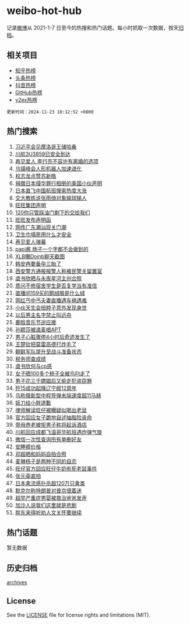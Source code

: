 # weibo-hot-hub

记录[微博](https://www.weibo.com)从 2021-1-7 日至今的热搜和热门话题。每小时抓取一次数据，按天[归档](archives)。

## 相关项目

- [知乎热榜](https://github.com/lonnyzhang423/zhihu-hot-hub)
- [头条热榜](https://github.com/lonnyzhang423/toutiao-hot-hub)
- [抖音热榜](https://github.com/lonnyzhang423/douyin-hot-hub)
- [GitHub热榜](https://github.com/lonnyzhang423/github-hot-hub)
- [v2ex热榜](https://github.com/lonnyzhang423/v2ex-hot-hub)


`更新时间：2024-11-23 10:12:52 +0800`

## 热门搜索

1. [习近平会见摩洛哥王储哈桑](https://m.weibo.cn/search?containerid=100103type%3D1%26t%3D10%26q%3D%23%E4%B9%A0%E8%BF%91%E5%B9%B3%E4%BC%9A%E8%A7%81%E6%91%A9%E6%B4%9B%E5%93%A5%E7%8E%8B%E5%82%A8%E5%93%88%E6%A1%91%23&stream_entry_id=51&isnewpage=1&extparam=seat%3D1%26q%3D%2523%25E4%25B9%25A0%25E8%25BF%2591%25E5%25B9%25B3%25E4%25BC%259A%25E8%25A7%2581%25E6%2591%25A9%25E6%25B4%259B%25E5%2593%25A5%25E7%258E%258B%25E5%2582%25A8%25E5%2593%2588%25E6%25A1%2591%2523%26stream_entry_id%3D51%26c_type%3D51%26filter_type%3Drealtimehot%26dgr%3D0%26cate%3D10103%26pos%3D0%26display_time%3D1732327970%26pre_seqid%3D1732327970812082542904)
1. [川航3U3859已安全到达](https://m.weibo.cn/search?containerid=100103type%3D1%26t%3D10%26q%3D%23%E5%B7%9D%E8%88%AA3U3859%E5%B7%B2%E5%AE%89%E5%85%A8%E5%88%B0%E8%BE%BE%23&stream_entry_id=31&isnewpage=1&extparam=seat%3D1%26q%3D%2523%25E5%25B7%259D%25E8%2588%25AA3U3859%25E5%25B7%25B2%25E5%25AE%2589%25E5%2585%25A8%25E5%2588%25B0%25E8%25BE%25BE%2523%26stream_entry_id%3D31%26band_rank%3D1%26pos%3D0%26realpos%3D1%26filter_type%3Drealtimehot%26c_type%3D31%26dgr%3D0%26flag%3D2%26cate%3D5001%26lcate%3D5001%26display_time%3D1732327970%26pre_seqid%3D1732327970812082542904)
1. [再见爱人 李行亮不容许有离婚的选项](https://m.weibo.cn/search?containerid=100103type%3D1%26t%3D10%26q%3D%E5%86%8D%E8%A7%81%E7%88%B1%E4%BA%BA+%E6%9D%8E%E8%A1%8C%E4%BA%AE%E4%B8%8D%E5%AE%B9%E8%AE%B8%E6%9C%89%E7%A6%BB%E5%A9%9A%E7%9A%84%E9%80%89%E9%A1%B9&stream_entry_id=31&isnewpage=1&extparam=seat%3D1%26q%3D%25E5%2586%258D%25E8%25A7%2581%25E7%2588%25B1%25E4%25BA%25BA%2520%25E6%259D%258E%25E8%25A1%258C%25E4%25BA%25AE%25E4%25B8%258D%25E5%25AE%25B9%25E8%25AE%25B8%25E6%259C%2589%25E7%25A6%25BB%25E5%25A9%259A%25E7%259A%2584%25E9%2580%2589%25E9%25A1%25B9%26stream_entry_id%3D31%26band_rank%3D2%26pos%3D1%26realpos%3D2%26filter_type%3Drealtimehot%26c_type%3D31%26dgr%3D0%26flag%3D2%26cate%3D5001%26lcate%3D5001%26display_time%3D1732327970%26pre_seqid%3D1732327970812082542904)
1. [乌镇峰会人形机器人加速进化](https://m.weibo.cn/search?containerid=100103type%3D1%26t%3D10%26q%3D%23%E4%B9%8C%E9%95%87%E5%B3%B0%E4%BC%9A%E4%BA%BA%E5%BD%A2%E6%9C%BA%E5%99%A8%E4%BA%BA%E5%8A%A0%E9%80%9F%E8%BF%9B%E5%8C%96%23&stream_entry_id=31&isnewpage=1&extparam=seat%3D1%26q%3D%2523%25E4%25B9%258C%25E9%2595%2587%25E5%25B3%25B0%25E4%25BC%259A%25E4%25BA%25BA%25E5%25BD%25A2%25E6%259C%25BA%25E5%2599%25A8%25E4%25BA%25BA%25E5%258A%25A0%25E9%2580%259F%25E8%25BF%259B%25E5%258C%2596%2523%26stream_entry_id%3D31%26band_rank%3D3%26pos%3D2%26realpos%3D3%26filter_type%3Drealtimehot%26c_type%3D31%26dgr%3D0%26flag%3D0%26cate%3D5001%26lcate%3D5001%26display_time%3D1732327970%26pre_seqid%3D1732327970812082542904)
1. [权志龙点赞苏新皓](https://m.weibo.cn/search?containerid=100103type%3D1%26t%3D10%26q%3D%E6%9D%83%E5%BF%97%E9%BE%99%E7%82%B9%E8%B5%9E%E8%8B%8F%E6%96%B0%E7%9A%93&stream_entry_id=31&isnewpage=1&extparam=seat%3D1%26q%3D%25E6%259D%2583%25E5%25BF%2597%25E9%25BE%2599%25E7%2582%25B9%25E8%25B5%259E%25E8%258B%258F%25E6%2596%25B0%25E7%259A%2593%26stream_entry_id%3D31%26band_rank%3D4%26pos%3D3%26realpos%3D4%26filter_type%3Drealtimehot%26c_type%3D31%26dgr%3D0%26flag%3D2%26cate%3D5001%26lcate%3D5001%26display_time%3D1732327970%26pre_seqid%3D1732327970812082542904)
1. [捐赠日本侵华罪行相册的美国小伙声明](https://m.weibo.cn/search?containerid=100103type%3D1%26t%3D10%26q%3D%23%E6%8D%90%E8%B5%A0%E6%97%A5%E6%9C%AC%E4%BE%B5%E5%8D%8E%E7%BD%AA%E8%A1%8C%E7%9B%B8%E5%86%8C%E7%9A%84%E7%BE%8E%E5%9B%BD%E5%B0%8F%E4%BC%99%E5%A3%B0%E6%98%8E%23&stream_entry_id=31&isnewpage=1&extparam=seat%3D1%26q%3D%2523%25E6%258D%2590%25E8%25B5%25A0%25E6%2597%25A5%25E6%259C%25AC%25E4%25BE%25B5%25E5%258D%258E%25E7%25BD%25AA%25E8%25A1%258C%25E7%259B%25B8%25E5%2586%258C%25E7%259A%2584%25E7%25BE%258E%25E5%259B%25BD%25E5%25B0%258F%25E4%25BC%2599%25E5%25A3%25B0%25E6%2598%258E%2523%26stream_entry_id%3D31%26band_rank%3D5%26pos%3D4%26realpos%3D5%26filter_type%3Drealtimehot%26c_type%3D31%26dgr%3D0%26flag%3D1%26cate%3D5001%26lcate%3D5001%26display_time%3D1732327970%26pre_seqid%3D1732327970812082542904)
1. [日本直飞中国航班搜索热度大涨](https://m.weibo.cn/search?containerid=100103type%3D1%26t%3D10%26q%3D%23%E6%97%A5%E6%9C%AC%E7%9B%B4%E9%A3%9E%E4%B8%AD%E5%9B%BD%E8%88%AA%E7%8F%AD%E6%90%9C%E7%B4%A2%E7%83%AD%E5%BA%A6%E5%A4%A7%E6%B6%A8%23&stream_entry_id=31&isnewpage=1&extparam=seat%3D1%26q%3D%2523%25E6%2597%25A5%25E6%259C%25AC%25E7%259B%25B4%25E9%25A3%259E%25E4%25B8%25AD%25E5%259B%25BD%25E8%2588%25AA%25E7%258F%25AD%25E6%2590%259C%25E7%25B4%25A2%25E7%2583%25AD%25E5%25BA%25A6%25E5%25A4%25A7%25E6%25B6%25A8%2523%26stream_entry_id%3D31%26band_rank%3D6%26pos%3D5%26realpos%3D6%26filter_type%3Drealtimehot%26c_type%3D31%26dgr%3D0%26flag%3D0%26cate%3D5001%26lcate%3D5001%26display_time%3D1732327970%26pre_seqid%3D1732327970812082542904)
1. [交大教练说张雨绮对象输球输人](https://m.weibo.cn/search?containerid=100103type%3D1%26t%3D10%26q%3D%23%E4%BA%A4%E5%A4%A7%E6%95%99%E7%BB%83%E8%AF%B4%E5%BC%A0%E9%9B%A8%E7%BB%AE%E5%AF%B9%E8%B1%A1%E8%BE%93%E7%90%83%E8%BE%93%E4%BA%BA%23&stream_entry_id=31&isnewpage=1&extparam=seat%3D1%26q%3D%2523%25E4%25BA%25A4%25E5%25A4%25A7%25E6%2595%2599%25E7%25BB%2583%25E8%25AF%25B4%25E5%25BC%25A0%25E9%259B%25A8%25E7%25BB%25AE%25E5%25AF%25B9%25E8%25B1%25A1%25E8%25BE%2593%25E7%2590%2583%25E8%25BE%2593%25E4%25BA%25BA%2523%26stream_entry_id%3D31%26band_rank%3D7%26pos%3D6%26realpos%3D7%26filter_type%3Drealtimehot%26c_type%3D31%26dgr%3D0%26flag%3D2%26cate%3D5001%26lcate%3D5001%26display_time%3D1732327970%26pre_seqid%3D1732327970812082542904)
1. [旺旺集团声明](https://m.weibo.cn/search?containerid=100103type%3D1%26t%3D10%26q%3D%23%E6%97%BA%E6%97%BA%E9%9B%86%E5%9B%A2%E5%A3%B0%E6%98%8E%23&stream_entry_id=31&isnewpage=1&extparam=seat%3D1%26q%3D%2523%25E6%2597%25BA%25E6%2597%25BA%25E9%259B%2586%25E5%259B%25A2%25E5%25A3%25B0%25E6%2598%258E%2523%26stream_entry_id%3D31%26band_rank%3D8%26pos%3D7%26realpos%3D8%26filter_type%3Drealtimehot%26c_type%3D31%26dgr%3D0%26flag%3D0%26cate%3D5001%26lcate%3D5001%26display_time%3D1732327970%26pre_seqid%3D1732327970812082542904)
1. [120你只管踩油门剩下的交给我们](https://m.weibo.cn/search?containerid=100103type%3D1%26t%3D10%26q%3D%23120%E4%BD%A0%E5%8F%AA%E7%AE%A1%E8%B8%A9%E6%B2%B9%E9%97%A8%E5%89%A9%E4%B8%8B%E7%9A%84%E4%BA%A4%E7%BB%99%E6%88%91%E4%BB%AC%23&stream_entry_id=31&isnewpage=1&extparam=seat%3D1%26q%3D%2523120%25E4%25BD%25A0%25E5%258F%25AA%25E7%25AE%25A1%25E8%25B8%25A9%25E6%25B2%25B9%25E9%2597%25A8%25E5%2589%25A9%25E4%25B8%258B%25E7%259A%2584%25E4%25BA%25A4%25E7%25BB%2599%25E6%2588%2591%25E4%25BB%25AC%2523%26stream_entry_id%3D31%26band_rank%3D9%26pos%3D8%26realpos%3D9%26filter_type%3Drealtimehot%26c_type%3D31%26dgr%3D0%26flag%3D32768%26cate%3D5001%26lcate%3D5001%26display_time%3D1732327970%26pre_seqid%3D1732327970812082542904)
1. [旺旺发布声明函](https://m.weibo.cn/search?containerid=100103type%3D1%26t%3D10%26q%3D%23%E6%97%BA%E6%97%BA%E5%8F%91%E5%B8%83%E5%A3%B0%E6%98%8E%E5%87%BD%23&stream_entry_id=31&isnewpage=1&extparam=seat%3D1%26q%3D%2523%25E6%2597%25BA%25E6%2597%25BA%25E5%258F%2591%25E5%25B8%2583%25E5%25A3%25B0%25E6%2598%258E%25E5%2587%25BD%2523%26stream_entry_id%3D31%26band_rank%3D10%26pos%3D9%26realpos%3D10%26filter_type%3Drealtimehot%26c_type%3D31%26dgr%3D0%26flag%3D1%26cate%3D5001%26lcate%3D5001%26display_time%3D1732327970%26pre_seqid%3D1732327970812082542904)
1. [网传广东潮汕现关门潮](https://m.weibo.cn/search?containerid=100103type%3D1%26t%3D10%26q%3D%23%E7%BD%91%E4%BC%A0%E5%B9%BF%E4%B8%9C%E6%BD%AE%E6%B1%95%E7%8E%B0%E5%85%B3%E9%97%A8%E6%BD%AE%23&stream_entry_id=31&isnewpage=1&extparam=seat%3D1%26q%3D%2523%25E7%25BD%2591%25E4%25BC%25A0%25E5%25B9%25BF%25E4%25B8%259C%25E6%25BD%25AE%25E6%25B1%2595%25E7%258E%25B0%25E5%2585%25B3%25E9%2597%25A8%25E6%25BD%25AE%2523%26stream_entry_id%3D31%26band_rank%3D11%26pos%3D10%26realpos%3D11%26filter_type%3Drealtimehot%26c_type%3D31%26dgr%3D0%26flag%3D0%26cate%3D5001%26lcate%3D5001%26display_time%3D1732327970%26pre_seqid%3D1732327970812082542904)
1. [卫生巾塌房用什么才安全](https://m.weibo.cn/search?containerid=100103type%3D1%26t%3D10%26q%3D%23%E5%8D%AB%E7%94%9F%E5%B7%BE%E5%A1%8C%E6%88%BF%E7%94%A8%E4%BB%80%E4%B9%88%E6%89%8D%E5%AE%89%E5%85%A8%23&stream_entry_id=31&isnewpage=1&extparam=seat%3D1%26q%3D%2523%25E5%258D%25AB%25E7%2594%259F%25E5%25B7%25BE%25E5%25A1%258C%25E6%2588%25BF%25E7%2594%25A8%25E4%25BB%2580%25E4%25B9%2588%25E6%2589%258D%25E5%25AE%2589%25E5%2585%25A8%2523%26stream_entry_id%3D31%26band_rank%3D12%26pos%3D11%26realpos%3D12%26filter_type%3Drealtimehot%26c_type%3D31%26dgr%3D0%26flag%3D0%26cate%3D5001%26lcate%3D5001%26display_time%3D1732327970%26pre_seqid%3D1732327970812082542904)
1. [再见爱人弹幕](https://m.weibo.cn/search?containerid=100103type%3D1%26t%3D10%26q%3D%E5%86%8D%E8%A7%81%E7%88%B1%E4%BA%BA%E5%BC%B9%E5%B9%95&stream_entry_id=31&isnewpage=1&extparam=seat%3D1%26q%3D%25E5%2586%258D%25E8%25A7%2581%25E7%2588%25B1%25E4%25BA%25BA%25E5%25BC%25B9%25E5%25B9%2595%26stream_entry_id%3D31%26band_rank%3D13%26pos%3D12%26realpos%3D13%26filter_type%3Drealtimehot%26c_type%3D31%26dgr%3D0%26flag%3D1%26cate%3D5001%26lcate%3D5001%26display_time%3D1732327970%26pre_seqid%3D1732327970812082542904)
1. [papi酱 杨子一个字都不会做到的](https://m.weibo.cn/search?containerid=100103type%3D1%26t%3D10%26q%3Dpapi%E9%85%B1+%E6%9D%A8%E5%AD%90%E4%B8%80%E4%B8%AA%E5%AD%97%E9%83%BD%E4%B8%8D%E4%BC%9A%E5%81%9A%E5%88%B0%E7%9A%84&stream_entry_id=31&isnewpage=1&extparam=seat%3D1%26q%3Dpapi%25E9%2585%25B1%2520%25E6%259D%25A8%25E5%25AD%2590%25E4%25B8%2580%25E4%25B8%25AA%25E5%25AD%2597%25E9%2583%25BD%25E4%25B8%258D%25E4%25BC%259A%25E5%2581%259A%25E5%2588%25B0%25E7%259A%2584%26stream_entry_id%3D31%26band_rank%3D14%26pos%3D13%26realpos%3D14%26filter_type%3Drealtimehot%26c_type%3D31%26dgr%3D0%26flag%3D1%26cate%3D5001%26lcate%3D5001%26display_time%3D1732327970%26pre_seqid%3D1732327970812082542904)
1. [XLB曝Doinb聊天截图](https://m.weibo.cn/search?containerid=100103type%3D1%26t%3D10%26q%3D%23XLB%E6%9B%9DDoinb%E8%81%8A%E5%A4%A9%E6%88%AA%E5%9B%BE%23&stream_entry_id=31&isnewpage=1&extparam=seat%3D1%26q%3D%2523XLB%25E6%259B%259DDoinb%25E8%2581%258A%25E5%25A4%25A9%25E6%2588%25AA%25E5%259B%25BE%2523%26stream_entry_id%3D31%26band_rank%3D15%26pos%3D14%26realpos%3D15%26filter_type%3Drealtimehot%26c_type%3D31%26dgr%3D0%26flag%3D0%26cate%3D5001%26lcate%3D5001%26display_time%3D1732327970%26pre_seqid%3D1732327970812082542904)
1. [韩安冉要备孕三胎了](https://m.weibo.cn/search?containerid=100103type%3D1%26t%3D10%26q%3D%23%E9%9F%A9%E5%AE%89%E5%86%89%E8%A6%81%E5%A4%87%E5%AD%95%E4%B8%89%E8%83%8E%E4%BA%86%23&stream_entry_id=31&isnewpage=1&extparam=seat%3D1%26q%3D%2523%25E9%259F%25A9%25E5%25AE%2589%25E5%2586%2589%25E8%25A6%2581%25E5%25A4%2587%25E5%25AD%2595%25E4%25B8%2589%25E8%2583%258E%25E4%25BA%2586%2523%26stream_entry_id%3D31%26band_rank%3D16%26pos%3D15%26realpos%3D16%26filter_type%3Drealtimehot%26c_type%3D31%26dgr%3D0%26flag%3D0%26cate%3D5001%26lcate%3D5001%26display_time%3D1732327970%26pre_seqid%3D1732327970812082542904)
1. [西安警方通报报警人称被民警关留置室](https://m.weibo.cn/search?containerid=100103type%3D1%26t%3D10%26q%3D%23%E8%A5%BF%E5%AE%89%E8%AD%A6%E6%96%B9%E9%80%9A%E6%8A%A5%E6%8A%A5%E8%AD%A6%E4%BA%BA%E7%A7%B0%E8%A2%AB%E6%B0%91%E8%AD%A6%E5%85%B3%E7%95%99%E7%BD%AE%E5%AE%A4%23&stream_entry_id=31&isnewpage=1&extparam=seat%3D1%26q%3D%2523%25E8%25A5%25BF%25E5%25AE%2589%25E8%25AD%25A6%25E6%2596%25B9%25E9%2580%259A%25E6%258A%25A5%25E6%258A%25A5%25E8%25AD%25A6%25E4%25BA%25BA%25E7%25A7%25B0%25E8%25A2%25AB%25E6%25B0%2591%25E8%25AD%25A6%25E5%2585%25B3%25E7%2595%2599%25E7%25BD%25AE%25E5%25AE%25A4%2523%26stream_entry_id%3D31%26band_rank%3D17%26pos%3D16%26realpos%3D17%26filter_type%3Drealtimehot%26c_type%3D31%26dgr%3D0%26flag%3D1%26cate%3D5001%26lcate%3D5001%26display_time%3D1732327970%26pre_seqid%3D1732327970812082542904)
1. [虞书欣晒与永夜星河主创合照](https://m.weibo.cn/search?containerid=100103type%3D1%26t%3D10%26q%3D%23%E8%99%9E%E4%B9%A6%E6%AC%A3%E6%99%92%E4%B8%8E%E6%B0%B8%E5%A4%9C%E6%98%9F%E6%B2%B3%E4%B8%BB%E5%88%9B%E5%90%88%E7%85%A7%23&stream_entry_id=31&isnewpage=1&extparam=seat%3D1%26q%3D%2523%25E8%2599%259E%25E4%25B9%25A6%25E6%25AC%25A3%25E6%2599%2592%25E4%25B8%258E%25E6%25B0%25B8%25E5%25A4%259C%25E6%2598%259F%25E6%25B2%25B3%25E4%25B8%25BB%25E5%2588%259B%25E5%2590%2588%25E7%2585%25A7%2523%26stream_entry_id%3D31%26band_rank%3D18%26pos%3D17%26realpos%3D18%26filter_type%3Drealtimehot%26c_type%3D31%26dgr%3D0%26flag%3D0%26cate%3D5001%26lcate%3D5001%26display_time%3D1732327970%26pre_seqid%3D1732327970812082542904)
1. [质问不修宿舍学生是否复学当有准信](https://m.weibo.cn/search?containerid=100103type%3D1%26t%3D10%26q%3D%23%E8%B4%A8%E9%97%AE%E4%B8%8D%E4%BF%AE%E5%AE%BF%E8%88%8D%E5%AD%A6%E7%94%9F%E6%98%AF%E5%90%A6%E5%A4%8D%E5%AD%A6%E5%BD%93%E6%9C%89%E5%87%86%E4%BF%A1%23&stream_entry_id=31&isnewpage=1&extparam=seat%3D1%26q%3D%2523%25E8%25B4%25A8%25E9%2597%25AE%25E4%25B8%258D%25E4%25BF%25AE%25E5%25AE%25BF%25E8%2588%258D%25E5%25AD%25A6%25E7%2594%259F%25E6%2598%25AF%25E5%2590%25A6%25E5%25A4%258D%25E5%25AD%25A6%25E5%25BD%2593%25E6%259C%2589%25E5%2587%2586%25E4%25BF%25A1%2523%26stream_entry_id%3D31%26band_rank%3D19%26pos%3D18%26realpos%3D19%26filter_type%3Drealtimehot%26c_type%3D31%26dgr%3D0%26flag%3D0%26cate%3D5001%26lcate%3D5001%26display_time%3D1732327970%26pre_seqid%3D1732327970812082542904)
1. [直播间159买的鹅绒服是什么绒](https://m.weibo.cn/search?containerid=100103type%3D1%26t%3D10%26q%3D%23%E7%9B%B4%E6%92%AD%E9%97%B4159%E4%B9%B0%E7%9A%84%E9%B9%85%E7%BB%92%E6%9C%8D%E6%98%AF%E4%BB%80%E4%B9%88%E7%BB%92%23&stream_entry_id=31&isnewpage=1&extparam=seat%3D1%26q%3D%2523%25E7%259B%25B4%25E6%2592%25AD%25E9%2597%25B4159%25E4%25B9%25B0%25E7%259A%2584%25E9%25B9%2585%25E7%25BB%2592%25E6%259C%258D%25E6%2598%25AF%25E4%25BB%2580%25E4%25B9%2588%25E7%25BB%2592%2523%26stream_entry_id%3D31%26band_rank%3D20%26pos%3D19%26realpos%3D20%26filter_type%3Drealtimehot%26c_type%3D31%26dgr%3D0%26flag%3D0%26cate%3D5001%26lcate%3D5001%26display_time%3D1732327970%26pre_seqid%3D1732327970812082542904)
1. [网红丐中丐夫妻直播遇车祸遇难](https://m.weibo.cn/search?containerid=100103type%3D1%26t%3D10%26q%3D%23%E7%BD%91%E7%BA%A2%E4%B8%90%E4%B8%AD%E4%B8%90%E5%A4%AB%E5%A6%BB%E7%9B%B4%E6%92%AD%E9%81%87%E8%BD%A6%E7%A5%B8%E9%81%87%E9%9A%BE%23&stream_entry_id=31&isnewpage=1&extparam=seat%3D1%26q%3D%2523%25E7%25BD%2591%25E7%25BA%25A2%25E4%25B8%2590%25E4%25B8%25AD%25E4%25B8%2590%25E5%25A4%25AB%25E5%25A6%25BB%25E7%259B%25B4%25E6%2592%25AD%25E9%2581%2587%25E8%25BD%25A6%25E7%25A5%25B8%25E9%2581%2587%25E9%259A%25BE%2523%26stream_entry_id%3D31%26band_rank%3D21%26pos%3D20%26realpos%3D21%26filter_type%3Drealtimehot%26c_type%3D31%26dgr%3D0%26flag%3D2%26cate%3D5001%26lcate%3D5001%26display_time%3D1732327970%26pre_seqid%3D1732327970812082542904)
1. [小伙天生会扭脖子意外发现身世](https://m.weibo.cn/search?containerid=100103type%3D1%26t%3D10%26q%3D%23%E5%B0%8F%E4%BC%99%E5%A4%A9%E7%94%9F%E4%BC%9A%E6%89%AD%E8%84%96%E5%AD%90%E6%84%8F%E5%A4%96%E5%8F%91%E7%8E%B0%E8%BA%AB%E4%B8%96%23&stream_entry_id=31&isnewpage=1&extparam=seat%3D1%26q%3D%2523%25E5%25B0%258F%25E4%25BC%2599%25E5%25A4%25A9%25E7%2594%259F%25E4%25BC%259A%25E6%2589%25AD%25E8%2584%2596%25E5%25AD%2590%25E6%2584%258F%25E5%25A4%2596%25E5%258F%2591%25E7%258E%25B0%25E8%25BA%25AB%25E4%25B8%2596%2523%26stream_entry_id%3D31%26band_rank%3D22%26pos%3D21%26realpos%3D22%26filter_type%3Drealtimehot%26c_type%3D31%26dgr%3D0%26flag%3D0%26cate%3D5001%26lcate%3D5001%26display_time%3D1732327970%26pre_seqid%3D1732327970812082542904)
1. [以后男主名字禁止叫远舟](https://m.weibo.cn/search?containerid=100103type%3D1%26t%3D10%26q%3D%23%E4%BB%A5%E5%90%8E%E7%94%B7%E4%B8%BB%E5%90%8D%E5%AD%97%E7%A6%81%E6%AD%A2%E5%8F%AB%E8%BF%9C%E8%88%9F%23&stream_entry_id=31&isnewpage=1&extparam=seat%3D1%26q%3D%2523%25E4%25BB%25A5%25E5%2590%258E%25E7%2594%25B7%25E4%25B8%25BB%25E5%2590%258D%25E5%25AD%2597%25E7%25A6%2581%25E6%25AD%25A2%25E5%258F%25AB%25E8%25BF%259C%25E8%2588%259F%2523%26stream_entry_id%3D31%26band_rank%3D23%26pos%3D22%26realpos%3D23%26filter_type%3Drealtimehot%26c_type%3D31%26dgr%3D0%26flag%3D0%26cate%3D5001%26lcate%3D5001%26display_time%3D1732327970%26pre_seqid%3D1732327970812082542904)
1. [鹿晗音乐节逆应援](https://m.weibo.cn/search?containerid=100103type%3D1%26t%3D10%26q%3D%23%E9%B9%BF%E6%99%97%E9%9F%B3%E4%B9%90%E8%8A%82%E9%80%86%E5%BA%94%E6%8F%B4%23&stream_entry_id=31&isnewpage=1&extparam=seat%3D1%26q%3D%2523%25E9%25B9%25BF%25E6%2599%2597%25E9%259F%25B3%25E4%25B9%2590%25E8%258A%2582%25E9%2580%2586%25E5%25BA%2594%25E6%258F%25B4%2523%26stream_entry_id%3D31%26band_rank%3D24%26pos%3D23%26realpos%3D24%26filter_type%3Drealtimehot%26c_type%3D31%26dgr%3D0%26flag%3D0%26cate%3D5001%26lcate%3D5001%26display_time%3D1732327970%26pre_seqid%3D1732327970812082542904)
1. [孙颖莎被递麦唱APT](https://m.weibo.cn/search?containerid=100103type%3D1%26t%3D10%26q%3D%23%E5%AD%99%E9%A2%96%E8%8E%8E%E8%A2%AB%E9%80%92%E9%BA%A6%E5%94%B1APT%23&stream_entry_id=31&isnewpage=1&extparam=seat%3D1%26q%3D%2523%25E5%25AD%2599%25E9%25A2%2596%25E8%258E%258E%25E8%25A2%25AB%25E9%2580%2592%25E9%25BA%25A6%25E5%2594%25B1APT%2523%26stream_entry_id%3D31%26band_rank%3D25%26pos%3D24%26realpos%3D25%26filter_type%3Drealtimehot%26c_type%3D31%26dgr%3D0%26flag%3D0%26cate%3D5001%26lcate%3D5001%26display_time%3D1732327970%26pre_seqid%3D1732327970812082542904)
1. [男子心脏骤停4小时后奇迹发生了](https://m.weibo.cn/search?containerid=100103type%3D1%26t%3D10%26q%3D%23%E7%94%B7%E5%AD%90%E5%BF%83%E8%84%8F%E9%AA%A4%E5%81%9C4%E5%B0%8F%E6%97%B6%E5%90%8E%E5%A5%87%E8%BF%B9%E5%8F%91%E7%94%9F%E4%BA%86%23&stream_entry_id=31&isnewpage=1&extparam=seat%3D1%26q%3D%2523%25E7%2594%25B7%25E5%25AD%2590%25E5%25BF%2583%25E8%2584%258F%25E9%25AA%25A4%25E5%2581%259C4%25E5%25B0%258F%25E6%2597%25B6%25E5%2590%258E%25E5%25A5%2587%25E8%25BF%25B9%25E5%258F%2591%25E7%2594%259F%25E4%25BA%2586%2523%26stream_entry_id%3D31%26band_rank%3D26%26pos%3D25%26realpos%3D26%26filter_type%3Drealtimehot%26c_type%3D31%26dgr%3D0%26flag%3D0%26cate%3D5001%26lcate%3D5001%26display_time%3D1732327970%26pre_seqid%3D1732327970812082542904)
1. [王楚钦把莫雷高德打炸毛了](https://m.weibo.cn/search?containerid=100103type%3D1%26t%3D10%26q%3D%23%E7%8E%8B%E6%A5%9A%E9%92%A6%E6%8A%8A%E8%8E%AB%E9%9B%B7%E9%AB%98%E5%BE%B7%E6%89%93%E7%82%B8%E6%AF%9B%E4%BA%86%23&stream_entry_id=31&isnewpage=1&extparam=seat%3D1%26q%3D%2523%25E7%258E%258B%25E6%25A5%259A%25E9%2592%25A6%25E6%258A%258A%25E8%258E%25AB%25E9%259B%25B7%25E9%25AB%2598%25E5%25BE%25B7%25E6%2589%2593%25E7%2582%25B8%25E6%25AF%259B%25E4%25BA%2586%2523%26stream_entry_id%3D31%26band_rank%3D27%26pos%3D26%26realpos%3D27%26filter_type%3Drealtimehot%26c_type%3D31%26dgr%3D0%26flag%3D0%26cate%3D5001%26lcate%3D5001%26display_time%3D1732327970%26pre_seqid%3D1732327970812082542904)
1. [朝鲜军队提升至战斗准备状态](https://m.weibo.cn/search?containerid=100103type%3D1%26t%3D10%26q%3D%23%E6%9C%9D%E9%B2%9C%E5%86%9B%E9%98%9F%E6%8F%90%E5%8D%87%E8%87%B3%E6%88%98%E6%96%97%E5%87%86%E5%A4%87%E7%8A%B6%E6%80%81%23&stream_entry_id=31&isnewpage=1&extparam=seat%3D1%26q%3D%2523%25E6%259C%259D%25E9%25B2%259C%25E5%2586%259B%25E9%2598%259F%25E6%258F%2590%25E5%258D%2587%25E8%2587%25B3%25E6%2588%2598%25E6%2596%2597%25E5%2587%2586%25E5%25A4%2587%25E7%258A%25B6%25E6%2580%2581%2523%26stream_entry_id%3D31%26band_rank%3D28%26pos%3D27%26realpos%3D28%26filter_type%3Drealtimehot%26c_type%3D31%26dgr%3D0%26flag%3D1%26cate%3D5001%26lcate%3D5001%26display_time%3D1732327970%26pre_seqid%3D1732327970812082542904)
1. [税务师查成绩](https://m.weibo.cn/search?containerid=100103type%3D1%26t%3D10%26q%3D%E7%A8%8E%E5%8A%A1%E5%B8%88%E6%9F%A5%E6%88%90%E7%BB%A9&stream_entry_id=31&isnewpage=1&extparam=seat%3D1%26q%3D%25E7%25A8%258E%25E5%258A%25A1%25E5%25B8%2588%25E6%259F%25A5%25E6%2588%2590%25E7%25BB%25A9%26stream_entry_id%3D31%26band_rank%3D29%26pos%3D28%26realpos%3D29%26filter_type%3Drealtimehot%26c_type%3D31%26dgr%3D0%26flag%3D1%26cate%3D5001%26lcate%3D5001%26display_time%3D1732327970%26pre_seqid%3D1732327970812082542904)
1. [虞书欣何与cp感](https://m.weibo.cn/search?containerid=100103type%3D1%26t%3D10%26q%3D%23%E8%99%9E%E4%B9%A6%E6%AC%A3%E4%BD%95%E4%B8%8Ecp%E6%84%9F%23&stream_entry_id=31&isnewpage=1&extparam=seat%3D1%26q%3D%2523%25E8%2599%259E%25E4%25B9%25A6%25E6%25AC%25A3%25E4%25BD%2595%25E4%25B8%258Ecp%25E6%2584%259F%2523%26stream_entry_id%3D31%26band_rank%3D30%26pos%3D29%26realpos%3D30%26filter_type%3Drealtimehot%26c_type%3D31%26dgr%3D0%26flag%3D0%26cate%3D5001%26lcate%3D5001%26display_time%3D1732327970%26pre_seqid%3D1732327970812082542904)
1. [女子晒100多个柿子全被鸟叼走了](https://m.weibo.cn/search?containerid=100103type%3D1%26t%3D10%26q%3D%23%E5%A5%B3%E5%AD%90%E6%99%92100%E5%A4%9A%E4%B8%AA%E6%9F%BF%E5%AD%90%E5%85%A8%E8%A2%AB%E9%B8%9F%E5%8F%BC%E8%B5%B0%E4%BA%86%23&stream_entry_id=31&isnewpage=1&extparam=seat%3D1%26q%3D%2523%25E5%25A5%25B3%25E5%25AD%2590%25E6%2599%2592100%25E5%25A4%259A%25E4%25B8%25AA%25E6%259F%25BF%25E5%25AD%2590%25E5%2585%25A8%25E8%25A2%25AB%25E9%25B8%259F%25E5%258F%25BC%25E8%25B5%25B0%25E4%25BA%2586%2523%26stream_entry_id%3D31%26band_rank%3D31%26pos%3D30%26realpos%3D31%26filter_type%3Drealtimehot%26c_type%3D31%26dgr%3D0%26flag%3D0%26cate%3D5001%26lcate%3D5001%26display_time%3D1732327970%26pre_seqid%3D1732327970812082542904)
1. [男子花三千嫖娼后又偷走犯盗窃罪](https://m.weibo.cn/search?containerid=100103type%3D1%26t%3D10%26q%3D%23%E7%94%B7%E5%AD%90%E8%8A%B1%E4%B8%89%E5%8D%83%E5%AB%96%E5%A8%BC%E5%90%8E%E5%8F%88%E5%81%B7%E8%B5%B0%E7%8A%AF%E7%9B%97%E7%AA%83%E7%BD%AA%23&stream_entry_id=31&isnewpage=1&extparam=seat%3D1%26q%3D%2523%25E7%2594%25B7%25E5%25AD%2590%25E8%258A%25B1%25E4%25B8%2589%25E5%258D%2583%25E5%25AB%2596%25E5%25A8%25BC%25E5%2590%258E%25E5%258F%2588%25E5%2581%25B7%25E8%25B5%25B0%25E7%258A%25AF%25E7%259B%2597%25E7%25AA%2583%25E7%25BD%25AA%2523%26stream_entry_id%3D31%26band_rank%3D32%26pos%3D31%26realpos%3D32%26filter_type%3Drealtimehot%26c_type%3D31%26dgr%3D0%26flag%3D0%26cate%3D5001%26lcate%3D5001%26display_time%3D1732327970%26pre_seqid%3D1732327970812082542904)
1. [歼15成功起降辽宁舰12周年](https://m.weibo.cn/search?containerid=100103type%3D1%26t%3D10%26q%3D%23%E6%AD%BC15%E6%88%90%E5%8A%9F%E8%B5%B7%E9%99%8D%E8%BE%BD%E5%AE%81%E8%88%B012%E5%91%A8%E5%B9%B4%23&stream_entry_id=31&isnewpage=1&extparam=seat%3D1%26q%3D%2523%25E6%25AD%25BC15%25E6%2588%2590%25E5%258A%259F%25E8%25B5%25B7%25E9%2599%258D%25E8%25BE%25BD%25E5%25AE%2581%25E8%2588%25B012%25E5%2591%25A8%25E5%25B9%25B4%2523%26stream_entry_id%3D31%26band_rank%3D33%26pos%3D32%26realpos%3D33%26filter_type%3Drealtimehot%26c_type%3D31%26dgr%3D0%26flag%3D1%26cate%3D5001%26lcate%3D5001%26display_time%3D1732327970%26pre_seqid%3D1732327970812082542904)
1. [乌称俄新型中程导弹末端速度超11马赫](https://m.weibo.cn/search?containerid=100103type%3D1%26t%3D10%26q%3D%23%E4%B9%8C%E7%A7%B0%E4%BF%84%E6%96%B0%E5%9E%8B%E4%B8%AD%E7%A8%8B%E5%AF%BC%E5%BC%B9%E6%9C%AB%E7%AB%AF%E9%80%9F%E5%BA%A6%E8%B6%8511%E9%A9%AC%E8%B5%AB%23&stream_entry_id=31&isnewpage=1&extparam=seat%3D1%26q%3D%2523%25E4%25B9%258C%25E7%25A7%25B0%25E4%25BF%2584%25E6%2596%25B0%25E5%259E%258B%25E4%25B8%25AD%25E7%25A8%258B%25E5%25AF%25BC%25E5%25BC%25B9%25E6%259C%25AB%25E7%25AB%25AF%25E9%2580%259F%25E5%25BA%25A6%25E8%25B6%258511%25E9%25A9%25AC%25E8%25B5%25AB%2523%26stream_entry_id%3D31%26band_rank%3D34%26pos%3D33%26realpos%3D34%26filter_type%3Drealtimehot%26c_type%3D31%26dgr%3D0%26flag%3D0%26cate%3D5001%26lcate%3D5001%26display_time%3D1732327970%26pre_seqid%3D1732327970812082542904)
1. [妖刀给小胖道歉](https://m.weibo.cn/search?containerid=100103type%3D1%26t%3D10%26q%3D%23%E5%A6%96%E5%88%80%E7%BB%99%E5%B0%8F%E8%83%96%E9%81%93%E6%AD%89%23&stream_entry_id=31&isnewpage=1&extparam=seat%3D1%26q%3D%2523%25E5%25A6%2596%25E5%2588%2580%25E7%25BB%2599%25E5%25B0%258F%25E8%2583%2596%25E9%2581%2593%25E6%25AD%2589%2523%26stream_entry_id%3D31%26band_rank%3D35%26pos%3D34%26realpos%3D35%26filter_type%3Drealtimehot%26c_type%3D31%26dgr%3D0%26flag%3D0%26cate%3D5001%26lcate%3D5001%26display_time%3D1732327970%26pre_seqid%3D1732327970812082542904)
1. [律师解读旺仔被曝疑似喝出老鼠](https://m.weibo.cn/search?containerid=100103type%3D1%26t%3D10%26q%3D%23%E5%BE%8B%E5%B8%88%E8%A7%A3%E8%AF%BB%E6%97%BA%E4%BB%94%E8%A2%AB%E6%9B%9D%E7%96%91%E4%BC%BC%E5%96%9D%E5%87%BA%E8%80%81%E9%BC%A0%23&stream_entry_id=31&isnewpage=1&extparam=seat%3D1%26q%3D%2523%25E5%25BE%258B%25E5%25B8%2588%25E8%25A7%25A3%25E8%25AF%25BB%25E6%2597%25BA%25E4%25BB%2594%25E8%25A2%25AB%25E6%259B%259D%25E7%2596%2591%25E4%25BC%25BC%25E5%2596%259D%25E5%2587%25BA%25E8%2580%2581%25E9%25BC%25A0%2523%26stream_entry_id%3D31%26band_rank%3D36%26pos%3D35%26realpos%3D36%26filter_type%3Drealtimehot%26c_type%3D31%26dgr%3D0%26flag%3D1%26cate%3D5001%26lcate%3D5001%26display_time%3D1732327970%26pre_seqid%3D1732327970812082542904)
1. [官方回应女子跪地自述抽脂险丧命](https://m.weibo.cn/search?containerid=100103type%3D1%26t%3D10%26q%3D%23%E5%AE%98%E6%96%B9%E5%9B%9E%E5%BA%94%E5%A5%B3%E5%AD%90%E8%B7%AA%E5%9C%B0%E8%87%AA%E8%BF%B0%E6%8A%BD%E8%84%82%E9%99%A9%E4%B8%A7%E5%91%BD%23&stream_entry_id=31&isnewpage=1&extparam=seat%3D1%26q%3D%2523%25E5%25AE%2598%25E6%2596%25B9%25E5%259B%259E%25E5%25BA%2594%25E5%25A5%25B3%25E5%25AD%2590%25E8%25B7%25AA%25E5%259C%25B0%25E8%2587%25AA%25E8%25BF%25B0%25E6%258A%25BD%25E8%2584%2582%25E9%2599%25A9%25E4%25B8%25A7%25E5%2591%25BD%2523%26stream_entry_id%3D31%26band_rank%3D37%26pos%3D36%26realpos%3D37%26filter_type%3Drealtimehot%26c_type%3D31%26dgr%3D0%26flag%3D1%26cate%3D5001%26lcate%3D5001%26display_time%3D1732327970%26pre_seqid%3D1732327970812082542904)
1. [带母养老被拒男子称将起诉酒店](https://m.weibo.cn/search?containerid=100103type%3D1%26t%3D10%26q%3D%23%E5%B8%A6%E6%AF%8D%E5%85%BB%E8%80%81%E8%A2%AB%E6%8B%92%E7%94%B7%E5%AD%90%E7%A7%B0%E5%B0%86%E8%B5%B7%E8%AF%89%E9%85%92%E5%BA%97%23&stream_entry_id=31&isnewpage=1&extparam=seat%3D1%26q%3D%2523%25E5%25B8%25A6%25E6%25AF%258D%25E5%2585%25BB%25E8%2580%2581%25E8%25A2%25AB%25E6%258B%2592%25E7%2594%25B7%25E5%25AD%2590%25E7%25A7%25B0%25E5%25B0%2586%25E8%25B5%25B7%25E8%25AF%2589%25E9%2585%2592%25E5%25BA%2597%2523%26stream_entry_id%3D31%26band_rank%3D38%26pos%3D37%26realpos%3D38%26filter_type%3Drealtimehot%26c_type%3D31%26dgr%3D0%26flag%3D1%26cate%3D5001%26lcate%3D5001%26display_time%3D1732327970%26pre_seqid%3D1732327970812082542904)
1. [川航回应成都飞温哥华航班遇炸弹气旋](https://m.weibo.cn/search?containerid=100103type%3D1%26t%3D10%26q%3D%23%E5%B7%9D%E8%88%AA%E5%9B%9E%E5%BA%94%E6%88%90%E9%83%BD%E9%A3%9E%E6%B8%A9%E5%93%A5%E5%8D%8E%E8%88%AA%E7%8F%AD%E9%81%87%E7%82%B8%E5%BC%B9%E6%B0%94%E6%97%8B%23&stream_entry_id=31&isnewpage=1&extparam=seat%3D1%26q%3D%2523%25E5%25B7%259D%25E8%2588%25AA%25E5%259B%259E%25E5%25BA%2594%25E6%2588%2590%25E9%2583%25BD%25E9%25A3%259E%25E6%25B8%25A9%25E5%2593%25A5%25E5%258D%258E%25E8%2588%25AA%25E7%258F%25AD%25E9%2581%2587%25E7%2582%25B8%25E5%25BC%25B9%25E6%25B0%2594%25E6%2597%258B%2523%26stream_entry_id%3D31%26band_rank%3D39%26pos%3D38%26realpos%3D39%26filter_type%3Drealtimehot%26c_type%3D31%26dgr%3D0%26flag%3D1%26cate%3D5001%26lcate%3D5001%26display_time%3D1732327970%26pre_seqid%3D1732327970812082542904)
1. [微信一次性查询所有单删好友](https://m.weibo.cn/search?containerid=100103type%3D1%26t%3D10%26q%3D%23%E5%BE%AE%E4%BF%A1%E4%B8%80%E6%AC%A1%E6%80%A7%E6%9F%A5%E8%AF%A2%E6%89%80%E6%9C%89%E5%8D%95%E5%88%A0%E5%A5%BD%E5%8F%8B%23&stream_entry_id=31&isnewpage=1&extparam=seat%3D1%26q%3D%2523%25E5%25BE%25AE%25E4%25BF%25A1%25E4%25B8%2580%25E6%25AC%25A1%25E6%2580%25A7%25E6%259F%25A5%25E8%25AF%25A2%25E6%2589%2580%25E6%259C%2589%25E5%258D%2595%25E5%2588%25A0%25E5%25A5%25BD%25E5%258F%258B%2523%26stream_entry_id%3D31%26band_rank%3D40%26pos%3D39%26realpos%3D40%26filter_type%3Drealtimehot%26c_type%3D31%26dgr%3D0%26flag%3D0%26cate%3D5001%26lcate%3D5001%26display_time%3D1732327970%26pre_seqid%3D1732327970812082542904)
1. [安睡裤价格](https://m.weibo.cn/search?containerid=100103type%3D1%26t%3D10%26q%3D%E5%AE%89%E7%9D%A1%E8%A3%A4%E4%BB%B7%E6%A0%BC&stream_entry_id=31&isnewpage=1&extparam=seat%3D1%26q%3D%25E5%25AE%2589%25E7%259D%25A1%25E8%25A3%25A4%25E4%25BB%25B7%25E6%25A0%25BC%26stream_entry_id%3D31%26band_rank%3D41%26pos%3D40%26realpos%3D41%26filter_type%3Drealtimehot%26c_type%3D31%26dgr%3D0%26flag%3D1%26cate%3D5001%26lcate%3D5001%26display_time%3D1732327970%26pre_seqid%3D1732327970812082542904)
1. [邓超晒和妈妈自拍合照](https://m.weibo.cn/search?containerid=100103type%3D1%26t%3D10%26q%3D%23%E9%82%93%E8%B6%85%E6%99%92%E5%92%8C%E5%A6%88%E5%A6%88%E8%87%AA%E6%8B%8D%E5%90%88%E7%85%A7%23&stream_entry_id=31&isnewpage=1&extparam=seat%3D1%26q%3D%2523%25E9%2582%2593%25E8%25B6%2585%25E6%2599%2592%25E5%2592%258C%25E5%25A6%2588%25E5%25A6%2588%25E8%2587%25AA%25E6%258B%258D%25E5%2590%2588%25E7%2585%25A7%2523%26stream_entry_id%3D31%26band_rank%3D42%26pos%3D41%26realpos%3D42%26filter_type%3Drealtimehot%26c_type%3D31%26dgr%3D0%26flag%3D1%26cate%3D5001%26lcate%3D5001%26display_time%3D1732327970%26pre_seqid%3D1732327970812082542904)
1. [麦琳杨子是两种不同的自恋](https://m.weibo.cn/search?containerid=100103type%3D1%26t%3D10%26q%3D%23%E9%BA%A6%E7%90%B3%E6%9D%A8%E5%AD%90%E6%98%AF%E4%B8%A4%E7%A7%8D%E4%B8%8D%E5%90%8C%E7%9A%84%E8%87%AA%E6%81%8B%23&stream_entry_id=31&isnewpage=1&extparam=seat%3D1%26q%3D%2523%25E9%25BA%25A6%25E7%2590%25B3%25E6%259D%25A8%25E5%25AD%2590%25E6%2598%25AF%25E4%25B8%25A4%25E7%25A7%258D%25E4%25B8%258D%25E5%2590%258C%25E7%259A%2584%25E8%2587%25AA%25E6%2581%258B%2523%26stream_entry_id%3D31%26band_rank%3D43%26pos%3D42%26realpos%3D43%26filter_type%3Drealtimehot%26c_type%3D31%26dgr%3D0%26flag%3D1%26cate%3D5001%26lcate%3D5001%26display_time%3D1732327970%26pre_seqid%3D1732327970812082542904)
1. [旺仔官方回应旺仔牛奶有死老鼠事件](https://m.weibo.cn/search?containerid=100103type%3D1%26t%3D10%26q%3D%23%E6%97%BA%E4%BB%94%E5%AE%98%E6%96%B9%E5%9B%9E%E5%BA%94%E6%97%BA%E4%BB%94%E7%89%9B%E5%A5%B6%E6%9C%89%E6%AD%BB%E8%80%81%E9%BC%A0%E4%BA%8B%E4%BB%B6%23&stream_entry_id=31&isnewpage=1&extparam=seat%3D1%26q%3D%2523%25E6%2597%25BA%25E4%25BB%2594%25E5%25AE%2598%25E6%2596%25B9%25E5%259B%259E%25E5%25BA%2594%25E6%2597%25BA%25E4%25BB%2594%25E7%2589%259B%25E5%25A5%25B6%25E6%259C%2589%25E6%25AD%25BB%25E8%2580%2581%25E9%25BC%25A0%25E4%25BA%258B%25E4%25BB%25B6%2523%26stream_entry_id%3D31%26band_rank%3D44%26pos%3D43%26realpos%3D44%26filter_type%3Drealtimehot%26c_type%3D31%26dgr%3D0%26flag%3D1%26cate%3D5001%26lcate%3D5001%26display_time%3D1732327970%26pre_seqid%3D1732327970812082542904)
1. [张元英直拍](https://m.weibo.cn/search?containerid=100103type%3D1%26t%3D10%26q%3D%E5%BC%A0%E5%85%83%E8%8B%B1%E7%9B%B4%E6%8B%8D&stream_entry_id=31&isnewpage=1&extparam=seat%3D1%26q%3D%25E5%25BC%25A0%25E5%2585%2583%25E8%258B%25B1%25E7%259B%25B4%25E6%258B%258D%26stream_entry_id%3D31%26band_rank%3D45%26pos%3D44%26realpos%3D45%26filter_type%3Drealtimehot%26c_type%3D31%26dgr%3D0%26flag%3D1%26cate%3D5001%26lcate%3D5001%26display_time%3D1732327970%26pre_seqid%3D1732327970812082542904)
1. [日本禽流感扑杀超120万只禽类](https://m.weibo.cn/search?containerid=100103type%3D1%26t%3D10%26q%3D%23%E6%97%A5%E6%9C%AC%E7%A6%BD%E6%B5%81%E6%84%9F%E6%89%91%E6%9D%80%E8%B6%85120%E4%B8%87%E5%8F%AA%E7%A6%BD%E7%B1%BB%23&stream_entry_id=31&isnewpage=1&extparam=seat%3D1%26q%3D%2523%25E6%2597%25A5%25E6%259C%25AC%25E7%25A6%25BD%25E6%25B5%2581%25E6%2584%259F%25E6%2589%2591%25E6%259D%2580%25E8%25B6%2585120%25E4%25B8%2587%25E5%258F%25AA%25E7%25A6%25BD%25E7%25B1%25BB%2523%26stream_entry_id%3D31%26band_rank%3D46%26pos%3D45%26realpos%3D46%26filter_type%3Drealtimehot%26c_type%3D31%26dgr%3D0%26flag%3D1%26cate%3D5001%26lcate%3D5001%26display_time%3D1732327970%26pre_seqid%3D1732327970812082542904)
1. [默克尔称特朗普对普京很着迷](https://m.weibo.cn/search?containerid=100103type%3D1%26t%3D10%26q%3D%23%E9%BB%98%E5%85%8B%E5%B0%94%E7%A7%B0%E7%89%B9%E6%9C%97%E6%99%AE%E5%AF%B9%E6%99%AE%E4%BA%AC%E5%BE%88%E7%9D%80%E8%BF%B7%23&stream_entry_id=31&isnewpage=1&extparam=seat%3D1%26q%3D%2523%25E9%25BB%2598%25E5%2585%258B%25E5%25B0%2594%25E7%25A7%25B0%25E7%2589%25B9%25E6%259C%2597%25E6%2599%25AE%25E5%25AF%25B9%25E6%2599%25AE%25E4%25BA%25AC%25E5%25BE%2588%25E7%259D%2580%25E8%25BF%25B7%2523%26stream_entry_id%3D31%26band_rank%3D47%26pos%3D46%26realpos%3D47%26filter_type%3Drealtimehot%26c_type%3D31%26dgr%3D0%26flag%3D0%26cate%3D5001%26lcate%3D5001%26display_time%3D1732327970%26pre_seqid%3D1732327970812082542904)
1. [超早产重症男婴被救治爸爸发声](https://m.weibo.cn/search?containerid=100103type%3D1%26t%3D10%26q%3D%23%E8%B6%85%E6%97%A9%E4%BA%A7%E9%87%8D%E7%97%87%E7%94%B7%E5%A9%B4%E8%A2%AB%E6%95%91%E6%B2%BB%E7%88%B8%E7%88%B8%E5%8F%91%E5%A3%B0%23&stream_entry_id=31&isnewpage=1&extparam=seat%3D1%26q%3D%2523%25E8%25B6%2585%25E6%2597%25A9%25E4%25BA%25A7%25E9%2587%258D%25E7%2597%2587%25E7%2594%25B7%25E5%25A9%25B4%25E8%25A2%25AB%25E6%2595%2591%25E6%25B2%25BB%25E7%2588%25B8%25E7%2588%25B8%25E5%258F%2591%25E5%25A3%25B0%2523%26stream_entry_id%3D31%26band_rank%3D48%26pos%3D47%26realpos%3D48%26filter_type%3Drealtimehot%26c_type%3D31%26dgr%3D0%26flag%3D1%26cate%3D5001%26lcate%3D5001%26display_time%3D1732327970%26pre_seqid%3D1732327970812082542904)
1. [加沙人说我们这里就是悲剧](https://m.weibo.cn/search?containerid=100103type%3D1%26t%3D10%26q%3D%23%E5%8A%A0%E6%B2%99%E4%BA%BA%E8%AF%B4%E6%88%91%E4%BB%AC%E8%BF%99%E9%87%8C%E5%B0%B1%E6%98%AF%E6%82%B2%E5%89%A7%23&stream_entry_id=31&isnewpage=1&extparam=seat%3D1%26q%3D%2523%25E5%258A%25A0%25E6%25B2%2599%25E4%25BA%25BA%25E8%25AF%25B4%25E6%2588%2591%25E4%25BB%25AC%25E8%25BF%2599%25E9%2587%258C%25E5%25B0%25B1%25E6%2598%25AF%25E6%2582%25B2%25E5%2589%25A7%2523%26stream_entry_id%3D31%26band_rank%3D49%26pos%3D48%26realpos%3D49%26filter_type%3Drealtimehot%26c_type%3D31%26dgr%3D0%26flag%3D1%26cate%3D5001%26lcate%3D5001%26display_time%3D1732327970%26pre_seqid%3D1732327970812082542904)
1. [胖东来得听劝人文关怀要继续](https://m.weibo.cn/search?containerid=100103type%3D1%26t%3D10%26q%3D%23%E8%83%96%E4%B8%9C%E6%9D%A5%E5%BE%97%E5%90%AC%E5%8A%9D%E4%BA%BA%E6%96%87%E5%85%B3%E6%80%80%E8%A6%81%E7%BB%A7%E7%BB%AD%23&stream_entry_id=31&isnewpage=1&extparam=seat%3D1%26q%3D%2523%25E8%2583%2596%25E4%25B8%259C%25E6%259D%25A5%25E5%25BE%2597%25E5%2590%25AC%25E5%258A%259D%25E4%25BA%25BA%25E6%2596%2587%25E5%2585%25B3%25E6%2580%2580%25E8%25A6%2581%25E7%25BB%25A7%25E7%25BB%25AD%2523%26stream_entry_id%3D31%26band_rank%3D50%26pos%3D49%26realpos%3D50%26filter_type%3Drealtimehot%26c_type%3D31%26dgr%3D0%26flag%3D0%26cate%3D5001%26lcate%3D5001%26display_time%3D1732327970%26pre_seqid%3D1732327970812082542904)

## 热门话题

暂无数据

## 历史归档

[archives](archives)

## License

See the [LICENSE](LICENSE) file for license rights and limitations (MIT).
